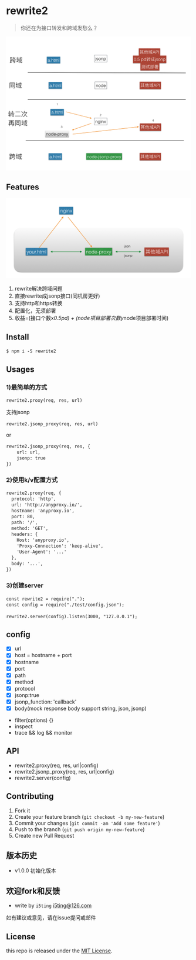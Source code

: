 # rewrite2

> 你还在为接口转发和跨域发愁么？

![2](2.png)


## Features

![1](1.png)

1. rewrite解决跨域问题
1. 直接rewrite成jsonp接口(同机房更好)
1. 支持http和https转换
1. 配置化，无须部署
1. 收益=(接口个数x*0.5pd) + (node项目部署次数y*node项目部署时间)

## Install

```
$ npm i -S rewrite2
```

## Usages

### 1)最简单的方式

```
rewrite2.proxy(req, res, url)
```

支持jsonp

```
rewrite2.jsonp_proxy(req, res, url)
```

or

```
rewrite2.jsonp_proxy(req, res, {
	url: url,
	jsonp: true
})
```

###  2)使用k/v配置方式

```
rewrite2.proxy(req, {
  protocol: 'http',
  url: 'http://anyproxy.io/',
  hostname: 'anyproxy.io',
  port: 80,
  path: '/',
  method: 'GET',
  headers: {
    Host: 'anyproxy.io',
    'Proxy-Connection': 'keep-alive',
    'User-Agent': '...'
  },
  body: '...',
})
```

### 3)创建server

```
const rewrite2 = require(".");
const config = require("./test/config.json");

rewrite2.server(config).listen(3000, "127.0.0.1");
```

## config

- [x] url
- [x] host = hostname + port
- [x] hostname
- [x] port
- [x] path
- [x] method
- [x] protocol
- [x] jsonp:true
- [x] jsonp_function: 'callback'
- [x] body(mock response body support string, json, jsonp)
- filter(options) {}
- inspect
- trace && log && monitor

## API

- rewrite2.proxy(req, res, url|config)
- rewrite2.jsonp_proxy(req, res, url|config)
- rewrite2.server(config)

## Contributing

1. Fork it
2. Create your feature branch (`git checkout -b my-new-feature`)
3. Commit your changes (`git commit -am 'Add some feature'`)
4. Push to the branch (`git push origin my-new-feature`)
5. Create new Pull Request

## 版本历史

- v1.0.0 初始化版本

## 欢迎fork和反馈

- write by `i5ting` i5ting@126.com

如有建议或意见，请在issue提问或邮件

## License

this repo is released under the [MIT
License](http://www.opensource.org/licenses/MIT).
